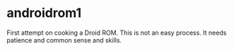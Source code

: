 # androidrom1
First attempt on cooking a Droid ROM.
This is not an easy process. 
It needs patience and common sense and skills.
